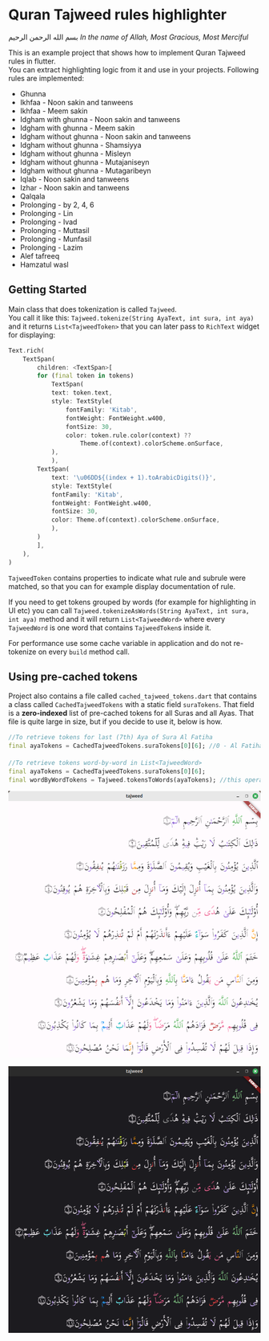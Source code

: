 # Quran Tajweed rules highlighter

بسم الله الرحمن الرحيم
_In the name of Allah, Most Gracious, Most Merciful_

This is an example project that shows how to implement Quran Tajweed rules in flutter.  
You can extract highlighting logic from it and use in your projects.
Following rules are implemented:

- Ghunna
- Ikhfaa - Noon sakin and tanweens
- Ikhfaa - Meem sakin
- Idgham with ghunna - Noon sakin and tanweens
- Idgham with ghunna - Meem sakin
- Idgham without ghunna - Noon sakin and tanweens
- Idgham without ghunna - Shamsiyya
- Idgham without ghunna - Misleyn
- Idgham without ghunna - Mutajaniseyn
- Idgham without ghunna - Mutagaribeyn
- Iqlab - Noon sakin and tanweens
- Izhar - Noon sakin and tanweens
- Qalqala
- Prolonging - by 2, 4, 6
- Prolonging - Lin
- Prolonging - Ivad
- Prolonging - Muttasil
- Prolonging - Munfasil
- Prolonging - Lazim
- Alef tafreeq
- Hamzatul wasl

## Getting Started

Main class that does tokenization is called `Tajweed`.  
You call it like this: `Tajweed.tokenize(String AyaText, int sura, int aya)` and it returns `List<TajweedToken>` that
you can later pass to `RichText` widget for displaying:

```dart
Text.rich(
    TextSpan(
        children: <TextSpan>[
        for (final token in tokens)
            TextSpan(
            text: token.text,
            style: TextStyle(
                fontFamily: 'Kitab',
                fontWeight: FontWeight.w400,
                fontSize: 30,
                color: token.rule.color(context) ??
                    Theme.of(context).colorScheme.onSurface,
            ),
            ),
        TextSpan(
            text: '\u06DD${(index + 1).toArabicDigits()}',
            style: TextStyle(
            fontFamily: 'Kitab',
            fontWeight: FontWeight.w400,
            fontSize: 30,
            color: Theme.of(context).colorScheme.onSurface,
            ),
        )
        ],
    ),
)
```

`TajweedToken` contains properties to indicate what rule and subrule were matched, so that you can for example display documentation of rule.

If you need to get tokens grouped by words (for example for highlighting in UI etc) you can call
`Tajweed.tokenizeAsWords(String AyaText, int sura, int aya)` method and it will return `List<TajweedWord>` where every
`TajweedWord` is one word that contains `TajweedToken`s inside it.

For performance use some cache variable in application and do not re-tokenize on every `build` method call.

## Using pre-cached tokens

Project also contains a file called `cached_tajweed_tokens.dart` that contains a class called `CachedTajweedTokens` with a static field `suraTokens`. That field is a **zero-indexed** list of pre-cached tokens for all Suras and all Ayas. That file is quite large in size, but if you decide to use it, below is how.

```dart
//To retrieve tokens for last (7th) Aya of Sura Al Fatiha
final ayaTokens = CachedTajweedTokens.suraTokens[0][6]; //0 - Al Fatiha, 6 - Aya number 7

//To retrieve tokens word-by-word in List<TajweedWord>
final ayaTokens = CachedTajweedTokens.suraTokens[0][6];
final wordByWordTokens = Tajweed.tokensToWords(ayaTokens); //this operation is fast
```

![screenshot](/screenshot.png?raw=true "Screenshot")

![screenshot](/screenshot_dark.png?raw=true "Screenshot (Dark theme)")
